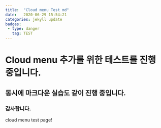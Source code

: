 ```yaml
---
title:  "Cloud menu Test md"
date:   2020-06-29 15:54:21
categories: jekyll update
badges:
 - type: danger
   tag: TEST
---
```


# Cloud menu 추가를 위한 테스트를 진행 중입니다.

## 동시에 마크다운 실습도 같이 진행 중입니다.

### 감사합니다.

cloud menu test page!


